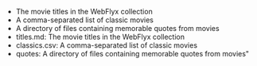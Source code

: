 * The movie titles in the WebFlyx collection
* A comma-separated list of classic movies
* A directory of files containing memorable quotes from movies
* titles.md: The movie titles in the WebFlyx collection
* classics.csv: A comma-separated list of classic movies
* quotes: A directory of files containing memorable quotes from movies"
